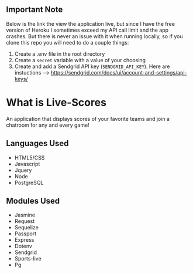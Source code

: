 ## Important Note
Below is the link the view the application live, but since I have the free version of Heroku I sometimes exceed my API call limit and the app crashes.  But there is never an issue with it when running locally, so if you clone this repo you will need to do a couple things:
1) Create a .env file in the root directory
2) Create a `secret` variable with a value of your choosing
3) Create and add a Sendgrid API key (`SENDGRID_API_KEY`).  Here are instuctions --> https://sendgrid.com/docs/ui/account-and-settings/api-keys/

# What is Live-Scores
An application that displays scores of your favorite teams and join a chatroom for any and every game!

## Languages Used 
* HTML5/CSS
* Javascript
* Jquery
* Node
* PostgreSQL

## Modules Used
* Jasmine
* Request
* Sequelize
* Passport
* Express
* Dotenv
* Sendgrid
* Sports-live
* Pg